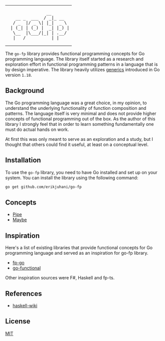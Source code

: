 <table align="center">
  <td>

```
               __       
   __ _  ___  / _|_ __  
  / _  |/ _ \| |_|  _ \ 
 | (_| | (_) |  _| |_) |
  \__  |\___/|_| | .__/ 
  |___/          |_|    
```

  </td>
</table>

The `go-fp` library provides functional programming concepts for Go programming
language. The library itself started as a research and exploration effort in
functional programming patterns in a language that is by design imperative. The
library heavily utilizes [generics](https://tip.golang.org/doc/go1.18#generics)
introduced in Go version `1.18`.

## Background

The Go programming language was a great choice, in my opinion, to understand the underlying
functionality of function composition and patterns. The language itself is very
minimal and does not provide higher concepts of functional programming out of
the box. As the author of this library I strongly feel that in order to learn
something fundamentally one must do actual hands on work.

At first this was only meant to serve as an exploration and a study, but I
thought that others could find it useful, at least on a conceptual level.

## Installation

To use the `go-fp` library, you need to have Go installed and set up on your
system. You can install the library using the following command:

```sh
go get github.com/erikjuhani/go-fp
```

## Concepts

- [Pipe](/pipe/README.md)
- [Maybe](/maybe/README.md)

## Inspiration

Here's a list of existing libraries that provide functional concepts for Go
programming language and served as an inspiration for go-fp library.

- [fp-go](https://github.com/repeale/fp-go)
- [go-functional](https://github.com/BooleanCat/go-functional)

Other inspiration sources were F#, Haskell and fp-ts.

## References

- [haskell-wiki](https://wiki.haskell.org)

## License

[MIT](/LICENSE)
